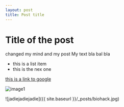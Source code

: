 ```yaml
---
layout: post
title: Post title
---
```


# Title of the post

changed my mind and my post
My text bla bal bla

* this is a list item
* this is the nex one

[this is a link to google](www.google.com)

![image1](http://www.google.com/images/branding/googlelogo/2x/googlelogo_color_272x92dp.png)

![jadiejadiejadie]({{ site.baseurl }}/_posts/biohack.jpg)
